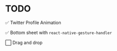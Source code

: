 # TODO

✅ Twitter Profile Animation

✅ Bottom sheet with `react-native-gesture-handler`

⬜️ Drag and drop